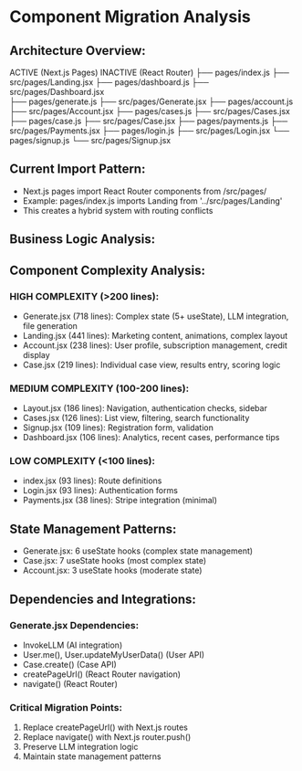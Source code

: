 # Component Migration Analysis

## Architecture Overview:
ACTIVE (Next.js Pages)          INACTIVE (React Router)
├── pages/index.js              ├── src/pages/Landing.jsx
├── pages/dashboard.js          ├── src/pages/Dashboard.jsx  
├── pages/generate.js           ├── src/pages/Generate.jsx
├── pages/account.js            ├── src/pages/Account.jsx
├── pages/cases.js              ├── src/pages/Cases.jsx
├── pages/case.js               ├── src/pages/Case.jsx
├── pages/payments.js           ├── src/pages/Payments.jsx
├── pages/login.js              ├── src/pages/Login.jsx
└── pages/signup.js             └── src/pages/Signup.jsx

## Current Import Pattern:
- Next.js pages import React Router components from /src/pages/
- Example: pages/index.js imports Landing from '../src/pages/Landing'
- This creates a hybrid system with routing conflicts

## Business Logic Analysis:

## Component Complexity Analysis:

### HIGH COMPLEXITY (>200 lines):
- Generate.jsx (718 lines): Complex state (5+ useState), LLM integration, file generation
- Landing.jsx (441 lines): Marketing content, animations, complex layout
- Account.jsx (238 lines): User profile, subscription management, credit display
- Case.jsx (219 lines): Individual case view, results entry, scoring logic

### MEDIUM COMPLEXITY (100-200 lines):
- Layout.jsx (186 lines): Navigation, authentication checks, sidebar
- Cases.jsx (126 lines): List view, filtering, search functionality
- Signup.jsx (109 lines): Registration form, validation
- Dashboard.jsx (106 lines): Analytics, recent cases, performance tips

### LOW COMPLEXITY (<100 lines):
- index.jsx (93 lines): Route definitions
- Login.jsx (93 lines): Authentication forms
- Payments.jsx (38 lines): Stripe integration (minimal)

## State Management Patterns:

- Generate.jsx: 6 useState hooks (complex state management)
- Case.jsx: 7 useState hooks (most complex state)
- Account.jsx: 3 useState hooks (moderate state)

## Dependencies and Integrations:

### Generate.jsx Dependencies:
- InvokeLLM (AI integration)
- User.me(), User.updateMyUserData() (User API)
- Case.create() (Case API)
- createPageUrl() (React Router navigation)
- navigate() (React Router)

### Critical Migration Points:
1. Replace createPageUrl() with Next.js routes
2. Replace navigate() with Next.js router.push()
3. Preserve LLM integration logic
4. Maintain state management patterns
